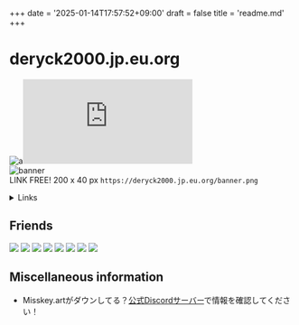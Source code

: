 +++
date = '2025-01-14T17:57:52+09:00'
draft = false
title = 'readme.md'
+++

# deryck2000.jp.eu.org
![a](https://img.shields.io/badge/-GitHub-181717.svg?logo=github&style=plastic)![GitHub last commit](https://img.shields.io/github/last-commit/deryck2000/deryck2000.jp.eu.org?style=plastic)  
![banner](/banner.png)  
LINK FREE! 200 x 40 px ```https://deryck2000.jp.eu.org/banner.png```  
<details class="dt_md">
<summary>Links</summary>

<ul>
<li>Fediverse
<ul>
<li><a href="https://misskey.art/@deryck" data-wpel-link="external" target="_blank" rel="external noopener noreferrer" class="wpel-icon-right">@deryck@misskey.art<i class="wpel-icon fa fa-external-link" aria-hidden="true"></i></a></li>
<li><a href="https://misskey.3dcg.love/@Deryck" data-wpel-link="external" target="_blank" rel="external noopener noreferrer" class="wpel-icon-right">@Deryck@misskey.3dcg.love<i class="wpel-icon fa fa-external-link" aria-hidden="true"></i></a></li>
<li><a href="https://misskey.niri.la/@Deryck" data-wpel-link="external" target="_blank" rel="external noopener noreferrer" class="wpel-icon-right">@Deryck@misskey.niri.la<i class="wpel-icon fa fa-external-link" aria-hidden="true"></i></a></li>
<li><a href="https://buicha.social/@Deryck" data-wpel-link="external" target="_blank" rel="external noopener noreferrer" class="wpel-icon-right">@Deryck@buicha.social<i class="wpel-icon fa fa-external-link" aria-hidden="true"></i></a></li>
<li><a href="https://misskey.io/@Deryck" data-wpel-link="external" target="_blank" rel="external noopener noreferrer" class="wpel-icon-right">@Deryck@misskey.io<i class="wpel-icon fa fa-external-link" aria-hidden="true"></i></a></li>
<li><a href="https://misskey.gamelore.fun/@d" data-wpel-link="external" target="_blank" rel="external noopener noreferrer" class="wpel-icon-right">@d@misskey.gamelore.fun<i class="wpel-icon fa fa-external-link" aria-hidden="true"></i></a></li>
<li><a href="https://fedibird.com/@D" data-wpel-link="external" target="_blank" rel="external noopener noreferrer" class="wpel-icon-right">@D@fedibird.com<i class="wpel-icon fa fa-external-link" aria-hidden="true"></i></a></li>
</ul>
</li>
<li>Github<br>
<a href="https://github.com/Deryck2000" data-wpel-link="external" target="_blank" rel="external noopener noreferrer" class="wpel-icon-right">https://github.com/Deryck2000/<i class="wpel-icon fa fa-external-link" aria-hidden="true"></i></a></li>
<li>Consense (Scrapbox)<br>
<a href="https://scrapbox.io/deryck2000/" data-wpel-link="external" target="_blank" rel="external noopener noreferrer" class="wpel-icon-right">https://scrapbox.io/deryck2000/<i class="wpel-icon fa fa-external-link" aria-hidden="true"></i></a></li>
<li>Discord<br>
<a href="https://discordapp.com/users/1000530618507083858" data-wpel-link="external" target="_blank" rel="external noopener noreferrer" class="wpel-icon-right">@deryck2000<i class="wpel-icon fa fa-external-link" aria-hidden="true"></i></a></li>
<li>VRChat<br>
<a href="https://vrchat.com/home/user/usr_824348a4-4d07-4b4e-8001-8fafdea1a0b6" data-wpel-link="external" target="_blank" rel="external noopener noreferrer" class="wpel-icon-right">デデオチャン<i class="wpel-icon fa fa-external-link" aria-hidden="true"></i></a></li>
</ul>
</details>

## Friends
[![](/assets/other-banner/miart.webp)](https://misskey.art/)
[![](/assets/other-banner/544326_194302.webp)](https://the-mama-fly.mystrikingly.com/)
[![](/assets/other-banner/ZELDXXX.webp)](https://zeld-work.tumblr.com/)
[![](/assets/other-banner/starcat.webp)](https://bio.starcatjp.eu.org/)
[![](/assets/other-banner/mono-xyz.webp)](https://monolith-rave.xyz/)
[![](/assets/other-banner/c30-life.webp)](https://c30.life/)
[![](/assets/other-banner/suiboutawn.webp)](https://suiboutown.tumblr.com/)
[![](/assets/other-banner/hunyu.webp)](https://hunyu.site/)

## Miscellaneous information
- Misskey.artがダウンしてる？[公式Discordサーバー](https://discord.com/invite/FySX4xGeCF)で情報を確認してください！